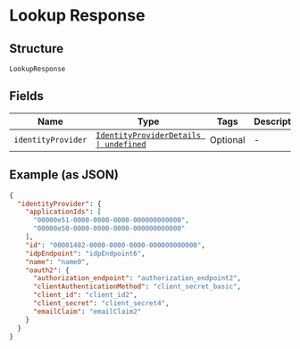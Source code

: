 
# Lookup Response

## Structure

`LookupResponse`

## Fields

| Name | Type | Tags | Description |
|  --- | --- | --- | --- |
| `identityProvider` | [`IdentityProviderDetails \| undefined`](../../doc/models/identity-provider-details.md) | Optional | - |

## Example (as JSON)

```json
{
  "identityProvider": {
    "applicationIds": [
      "00000e51-0000-0000-0000-000000000000",
      "00000e50-0000-0000-0000-000000000000"
    ],
    "id": "00001482-0000-0000-0000-000000000000",
    "idpEndpoint": "idpEndpoint6",
    "name": "name0",
    "oauth2": {
      "authorization_endpoint": "authorization_endpoint2",
      "clientAuthenticationMethod": "client_secret_basic",
      "client_id": "client_id2",
      "client_secret": "client_secret4",
      "emailClaim": "emailClaim2"
    }
  }
}
```

